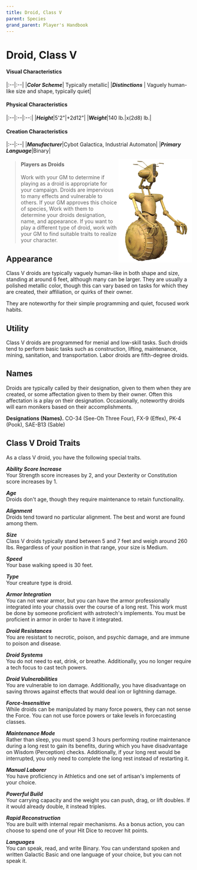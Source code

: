 ```yaml
---
title: Droid, Class V
parent: Species
grand_parent: Player's Handbook
---
```


# Droid, Class V

#### Visual Characteristics

|:--|:--|
|***Color Scheme***|  Typically metallic|
|***Distinctions***   |  Vaguely human-like size and shape, typically quiet|

#### Physical Characteristics

|:--|:--|:--:|
|***Height***|5'2"|+2d12"|
|***Weight***|140 lb.|x(2d8) lb.|

#### Creation Characteristics

|:--|:--|
|***Manufacturer***|Cybot Galactica, Industrial Automaton|
|***Primary Language***|Binary|

<img src='../../../zzImages/Species/Droid Class V_01.png' style='float:right; float:top; width:200px;'>

> #### Players as Droids
> Work with your GM to determine if playing as a droid is appropriate for your campaign. Droids are impervious to many effects and vulnerable to others. If your GM approves this choice of species, Work with them to determine your droids designation, name, and appearance. If you want to play a different type of droid, work with your GM to find suitable traits to realize your character.

## Appearance
Class V droids are typically vaguely human-like in both shape and size, standing at around 6 feet, although many can be larger. They are usually a polished metallic color, though this can vary based on tasks for which they are created, their affiliation, or quirks of their owner.

They are noteworthy for their simple programming and quiet, focused work habits.

## Utility
Class V droids are programmed for menial and low-skill tasks. Such droids tend to perform basic tasks such as construction, lifting, maintenance, mining, sanitation, and transportation. Labor droids are fifth-degree droids.

## Names
Droids are typically called by their designation, given to them when they are created, or some affectation given to them by their owner. Often this affectation is a play on their designation. Occasionally, noteworthy droids will earn monikers based on their accomplishments.

**Designations (Names).** CO-34 (See-Oh Three Four), FX-9 (Effex), PK-4 (Pook), SAE-B13 (Sable)

## Class V Droid Traits
As a class V droid, you have the following special traits.

***Ability Score Increase*** <br> Your Strength score increases by 2, and your Dexterity or Constitution score increases by 1.

***Age*** <br> Droids don't age, though they require maintenance to retain functionality.

***Alignment*** <br> Droids tend toward no particular alignment. The best and worst are found among them.

***Size*** <br> Class V droids typically stand between 5 and 7 feet and weigh around 260 lbs. Regardless of your position in that range, your size is Medium.

***Speed*** <br> Your base walking speed is 30 feet.

***Type*** <br> Your creature type is droid.

***Armor Integration*** <br> You can not wear armor, but you can have the armor professionally integrated into your chassis over the course of a long rest. This work must be done by someone proficient with astrotech's implements. You must be proficient in armor in order to have it integrated.

***Droid Resistances*** <br> You are resistant to necrotic, poison, and psychic damage, and are immune to poison and disease.

***Droid Systems*** <br> You do not need to eat, drink, or breathe. Additionally, you no longer require a tech focus to cast tech powers.

***Droid Vulnerabilities*** <br> You are vulnerable to ion damage. Additionally, you have disadvantage on saving throws against effects that would deal ion or lightning damage.

***Force-Insensitive*** <br> While droids can be manipulated by many force powers, they can not sense the Force. You can not use force powers or take levels in forcecasting classes.

***Maintenance Mode*** <br> Rather than sleep, you must spend 3 hours performing routine maintenance during a long rest to gain its benefits, during which you have disadvantage on Wisdom (Perception) checks. Additionally, if your long rest would be interrupted, you only need to complete the long rest instead of restarting it.

***Manual Laborer*** <br> You have proficiency in Athletics and one set of artisan's implements of your choice.

***Powerful Build*** <br> Your carrying capacity and the weight you can push, drag, or lift doubles. If it would already double, it instead triples.

***Rapid Reconstruction*** <br> You are built with internal repair mechanisms. As a bonus action, you can choose to spend one of your Hit Dice to recover hit points. 

***Languages*** <br> You can speak, read, and write Binary. You can understand spoken and written Galactic Basic and one language of your choice, but you can not speak it.
